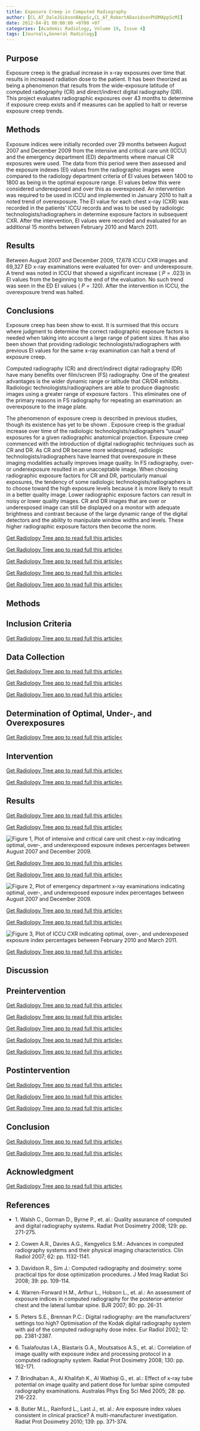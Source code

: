 ```yaml
---
title: Exposure Creep in Computed Radiography
author: [CL_AT_DaleJGibsonBAppSc,CL_AT_RobertADavidsonPhDMAppScMI]
date: 2012-04-01 00:00:00 +0700 +07
categories: [Academic Radiology, Volume 19, Issue 4]
tags: [Journals,General Radiology]
---
```

## Purpose

Exposure creep is the gradual increase in x-ray exposures over time that results in increased radiation dose to the patient. It has been theorized as being a phenomenon that results from the wide-exposure latitude of computed radiography (CR) and direct/indirect digital radiography (DR). This project evaluates radiographic exposures over 43 months to determine if exposure creep exists and if measures can be applied to halt or reverse exposure creep trends.

## Methods

Exposure indices were initially recorded over 29 months between August 2007 and December 2009 from the intensive and critical care unit (ICCU) and the emergency department (ED) departments where manual CR exposures were used. The data from this period were then assessed and the exposure indexes (EI) values from the radiographic images were compared to the radiology department criteria of EI values between 1400 to 1800 as being in the optimal exposure range. EI values below this were considered underexposed and over this as overexposed. An intervention was required to be used in ICCU and implemented in January 2010 to halt a noted trend of overexposure. The EI value for each chest x-ray (CXR) was recorded in the patients' ICCU records and was to be used by radiologic technologists/radiographers in determine exposure factors in subsequent CXR. After the intervention, EI values were recorded and evaluated for an additional 15 months between February 2010 and March 2011.

## Results

Between August 2007 and December 2009, 17,678 ICCU CXR images and 69,327 ED x-ray examinations were evaluated for over- and underexposure. A trend was noted in ICCU that showed a significant increase ( _P_ = .023) in EI values from the beginning to the end of the evaluation. No such trend was seen in the ED EI values ( _P_ = .120). After the intervention in ICCU, the overexposure trend was halted.

## Conclusions

Exposure creep has been show to exist. It is surmised that this occurs where judgment to determine the correct radiographic exposure factors is needed when taking into account a large range of patient sizes. It has also been shown that providing radiologic technologists/radiographers with previous EI values for the same x-ray examination can halt a trend of exposure creep.

Computed radiography (CR) and direct/indirect digital radiography (DR) have many benefits over film/screen (FS) radiography. One of the greatest advantages is the wider dynamic range or latitude that CR/DR exhibits . Radiologic technologists/radiographers are able to produce diagnostic images using a greater range of exposure factors . This eliminates one of the primary reasons in FS radiography for repeating an examination: an overexposure to the image plate.

The phenomenon of exposure creep is described in previous studies, though its existence has yet to be shown . Exposure creep is the gradual increase over time of the radiologic technologists/radiographers “usual” exposures for a given radiographic anatomical projection. Exposure creep commenced with the introduction of digital radiographic techniques such as CR and DR. As CR and DR became more widespread, radiologic technologists/radiographers have learned that overexposure in these imaging modalities actually improves image quality. In FS radiography, over- or underexposure resulted in an unacceptable image. When choosing radiographic exposure factors for CR and DR, particularly manual exposures, the tendency of some radiologic technologists/radiographers is to choose toward the high exposure levels because it is more likely to result in a better quality image. Lower radiographic exposure factors can result in noisy or lower quality images. CR and DR images that are over or underexposed image can still be displayed on a monitor with adequate brightness and contrast because of the large dynamic range of the digital detectors and the ability to manipulate window widths and levels. These higher radiographic exposure factors then become the norm.

[Get Radiology Tree app to read full this article<](https://clinicalpub.com/app)

[Get Radiology Tree app to read full this article<](https://clinicalpub.com/app)

[Get Radiology Tree app to read full this article<](https://clinicalpub.com/app)

[Get Radiology Tree app to read full this article<](https://clinicalpub.com/app)

[Get Radiology Tree app to read full this article<](https://clinicalpub.com/app)

## Methods

## Inclusion Criteria

[Get Radiology Tree app to read full this article<](https://clinicalpub.com/app)

## Data Collection

[Get Radiology Tree app to read full this article<](https://clinicalpub.com/app)

[Get Radiology Tree app to read full this article<](https://clinicalpub.com/app)

[Get Radiology Tree app to read full this article<](https://clinicalpub.com/app)

## Determination of Optimal, Under-, and Overexposures

[Get Radiology Tree app to read full this article<](https://clinicalpub.com/app)

## Intervention

[Get Radiology Tree app to read full this article<](https://clinicalpub.com/app)

[Get Radiology Tree app to read full this article<](https://clinicalpub.com/app)

## Results

[Get Radiology Tree app to read full this article<](https://clinicalpub.com/app)

[Get Radiology Tree app to read full this article<](https://clinicalpub.com/app)

![Figure 1, Plot of intensive and critical care unit chest x-ray indicating optimal, over-, and underexposed exposure indexes percentages between August 2007 and December 2009.](https://storage.googleapis.com/dl.dentistrykey.com/clinical/ExposureCreepinComputedRadiography/0_1s20S1076633211006027.jpg)

[Get Radiology Tree app to read full this article<](https://clinicalpub.com/app)

[Get Radiology Tree app to read full this article<](https://clinicalpub.com/app)

![Figure 2, Plot of emergency department x-ray examinations indicating optimal, over-, and underexposed exposure index percentages between August 2007 and December 2009.](https://storage.googleapis.com/dl.dentistrykey.com/clinical/ExposureCreepinComputedRadiography/1_1s20S1076633211006027.jpg)

[Get Radiology Tree app to read full this article<](https://clinicalpub.com/app)

[Get Radiology Tree app to read full this article<](https://clinicalpub.com/app)

![Figure 3, Plot of ICCU CXR indicating optimal, over-, and underexposed exposure index percentages between February 2010 and March 2011.](https://storage.googleapis.com/dl.dentistrykey.com/clinical/ExposureCreepinComputedRadiography/2_1s20S1076633211006027.jpg)

[Get Radiology Tree app to read full this article<](https://clinicalpub.com/app)

## Discussion

## Preintervention

[Get Radiology Tree app to read full this article<](https://clinicalpub.com/app)

[Get Radiology Tree app to read full this article<](https://clinicalpub.com/app)

[Get Radiology Tree app to read full this article<](https://clinicalpub.com/app)

[Get Radiology Tree app to read full this article<](https://clinicalpub.com/app)

[Get Radiology Tree app to read full this article<](https://clinicalpub.com/app)

## Postintervention

[Get Radiology Tree app to read full this article<](https://clinicalpub.com/app)

[Get Radiology Tree app to read full this article<](https://clinicalpub.com/app)

[Get Radiology Tree app to read full this article<](https://clinicalpub.com/app)

## Conclusion

[Get Radiology Tree app to read full this article<](https://clinicalpub.com/app)

[Get Radiology Tree app to read full this article<](https://clinicalpub.com/app)

## Acknowledgment

[Get Radiology Tree app to read full this article<](https://clinicalpub.com/app)

## References

- 1\. Walsh C., Gorman D., Byrne P., et. al.: Quality assurance of computed and digital radiography systems. Radiat Prot Dosimetry 2008; 129: pp. 271-275.


- 2\. Cowen A.R., Davies A.G., Kengyelics S.M.: Advances in computed radiography systems and their physical imaging characteristics. Clin Radiol 2007; 62: pp. 1132-1141.


- 3\. Davidson R., Sim J.: Computed radiography and dosimetry: some practical tips for dose optimization procedures. J Med Imag Radiat Sci 2008; 39: pp. 109-114.


- 4\. Warren-Forward H.M., Arthur L., Hobson L., et. al.: An assessment of exposure indices in computed radiography for the posterior-anterior chest and the lateral lumbar spine. BJR 2007; 80: pp. 26-31.


- 5\. Peters S.E., Brennan P.C.: Digital radiography: are the manufacturers’ settings too high? Optimisation of the Kodak digital radiography system with aid of the computed radiography dose index. Eur Radiol 2002; 12: pp. 2381-2387.


- 6\. Tsalafoutas I.A., Blastaris G.A., Moutsatsos A.S., et. al.: Correlation of image quality with exposure index and processing protocol in a computed radiography system. Radiat Prot Dosimetry 2008; 130: pp. 162-171.


- 7\. Brindhaban A., Al Khalifah K., Al Wathiqi G., et. al.: Effect of x-ray tube potential on image quality and patient dose for lumbar spine computed radiography examinations. Australas Phys Eng Sci Med 2005; 28: pp. 216-222.


- 8\. Butler M.L., Rainford L., Last J., et. al.: Are exposure index values consistent in clinical practice? A multi-manufacturer investigation. Radiat Prot Dosimetry 2010; 139: pp. 371-374.